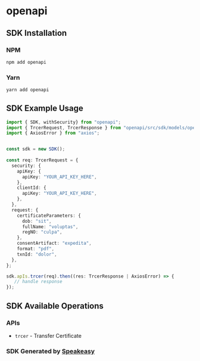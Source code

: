 # openapi

<!-- Start SDK Installation -->
## SDK Installation

### NPM

```bash
npm add openapi
```

### Yarn

```bash
yarn add openapi
```
<!-- End SDK Installation -->

## SDK Example Usage
<!-- Start SDK Example Usage -->
```typescript
import { SDK, withSecurity} from "openapi";
import { TrcerRequest, TrcerResponse } from "openapi/src/sdk/models/operations";
import { AxiosError } from "axios";


const sdk = new SDK();
    
const req: TrcerRequest = {
  security: {
    apiKey: {
      apiKey: "YOUR_API_KEY_HERE",
    },
    clientId: {
      apiKey: "YOUR_API_KEY_HERE",
    },
  },
  request: {
    certificateParameters: {
      dob: "sit",
      fullName: "voluptas",
      regNO: "culpa",
    },
    consentArtifact: "expedita",
    format: "pdf",
    txnId: "dolor",
  },
};

sdk.apIs.trcer(req).then((res: TrcerResponse | AxiosError) => {
   // handle response
});
```
<!-- End SDK Example Usage -->

<!-- Start SDK Available Operations -->
## SDK Available Operations

### APIs

* `trcer` - Transfer Certificate

<!-- End SDK Available Operations -->

### SDK Generated by [Speakeasy](https://docs.speakeasyapi.dev/docs/using-speakeasy/client-sdks)
